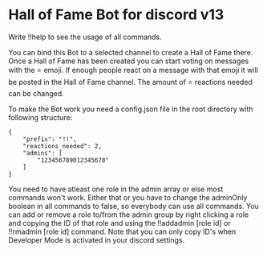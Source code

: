 # Hall of Fame Bot for discord v13

Write !!help to see the usage of all commands.

You can bind this Bot to a selected channel to create a Hall of Fame there.
Once a Hall of Fame has been created you can start voting on messages with the ⭐ emoji.
If enough people react on a message with that emoji it will be posted in the Hall of Fame channel.
The amount of ⭐ reactions needed can be changed.

To make the Bot work you need a config.json file in the root directory with following structure:

```
{
    "prefix": "!!",
    "reactions_needed": 2,
    "admins": [
        "123456789012345678"
    ]
}
```

You need to have atleast one role in the admin array or else most commands won't work.
Either that or you have to change the adminOnly boolean in all commands to false, so everybody can use all commands.
You can add or remove a role to/from the admin group by right clicking a role and copying the ID of that role and using the !!addadmin [role id] or !!rmadmin [role id] command. Note that you can only copy ID's when Developer Mode is activated in your discord settings.
